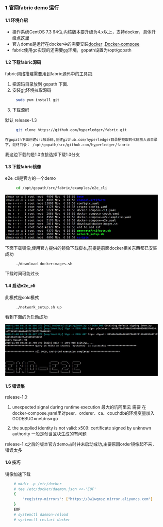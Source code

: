 ### 1.官网fabric demo 运行

#### 1.1 环境介绍

+ 操作系统CentOS 7.3 64位,内核版本要升级为4.x以上，支持docker，具体升级[点这里](https://blog.csdn.net/kikajack/article/details/79396793)
+ 官方dome是运行在docker中的需要安装[docker](https://yeasy.gitbooks.io/docker_practice/content/install/centos.html) ,[Docker-compose](https://yeasy.gitbooks.io/docker_practice/content/compose/)
+ fabric使用go实现的还需要[go](https://studygolang.com/articles/11930?fr=sidebar)环境，gopath设置为/opt/gopath

#### 1.2 下载fabric源码

fabric网络搭建需要用到fabric源码中的工具包.

1. 把源码目录放到 gopath 下面.
2. 安装[git](https://www.liaoxuefeng.com/wiki/0013739516305929606dd18361248578c67b8067c8c017b000/00137396287703354d8c6c01c904c7d9ff056ae23da865a000)环境拉取源码

`````` Bash   
     sudo yum install git
``````

3. 下载源码

默认 release-1.3

`````` Bash   
     git clone https://github.com/hyperledger/fabric.git
``````

    在gopath下面创建src放源码,创建github.com/hyperledger目录把拉取的代码放入该目录下，最终目录： /opt/gopath/src/github.com/hyperledger/fabric

我这边下载的是1.0直接选择下载1.0分支

#### 1.3 下载fabric镜像

e2e_cli是官方的一个demo

`````` Bash   
     cd /opt/gopath/src/fabric/examples/e2e_cli
``````
![](./images/e2e_cli.JPG)

下面下载镜像,使用官方提供的镜像下载脚本,前提是前面docker相关东西都已安装成功

`````` Bash   
     ./download-dockerimages.sh 
``````
下载时间可能过长

#### 1.4 启动e2e_cli
此模式是solo模式

`````` Bash   
     ./network_setup.sh up
``````
看到下面的为启动成功

![](./images/successful.JPG)

#### 1.5 错误集

release-1.0:

1.  unexpected signal during runtime execution
   最大的坑阿里云 需要 在docker-compose.yaml里对peer、orderer、ca、couchdb的环境变量加入GODEBUG=netdns=go

2. the supplied identity is not valid:  x509: certificate signed by unknown authority
    一般是创世区块生成的有问题

release-1.x之后的版本官方demo占时并未启动成功,主要原因order镜像起不来，错误太多


#### 1.6 技巧


镜像加速下载

``````bash
    # mkdir -p /etc/docker
    # tee /etc/docker/daemon.json <<-'EOF'
    {
        "registry-mirrors": ["https://8w1wqmsz.mirror.aliyuncs.com"]
    }
    EOF
    # systemctl daemon-reload
    # systemctl restart docker
```````


